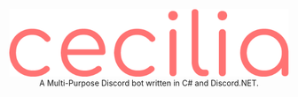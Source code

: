 <p align="center">
  <img src="https://github.com/MGrime/Cecilia/blob/master/Images/Small%20Brand.png")

  
A Multi-Purpose Discord bot written in C# and Discord.NET.
</p>
